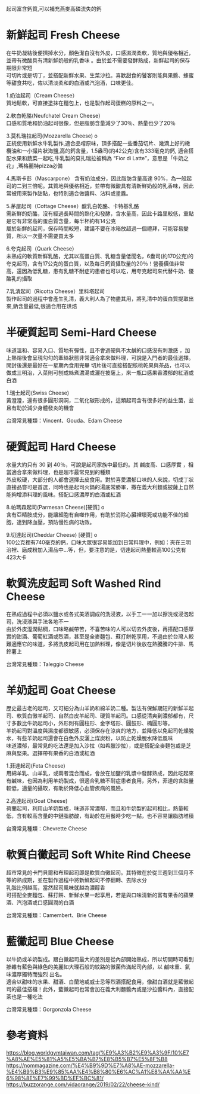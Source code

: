 起司富含鈣質,可以補充燕麥高磷流失的鈣   

# 新鮮起司 Fresh Cheese
在牛奶凝結後便擠掉水分，顏色潔白沒有外皮，口感濕潤柔軟，質地與優格相近，並帶有微酸具有清新鮮奶般的乳香味 。由於並不需要發酵熟成，新鮮起司的保存期限非常短  
可切片或是切丁，並搭配新鮮水果、生菜沙拉。喜歡甜食的饕客則能與果醬、蜂蜜等甜食共吃，佐以清淡柔和的白酒或汽泡酒，口味更佳。  

1.奶油起司（Cream Cheese）  
質地鬆軟，可直接塗抹在麵包上，也是製作起司蛋糕的原料之一。  

2.軟白乾酪(Neufchatel Cream Cheese)  
口感和質地和奶油起司很像，但是脂肪含量減少了30％、熱量也少了20％  

3.莫札瑞拉起司(Mozzarella Cheese) o  
正統使用新鮮水牛乳製作,適合品嚐原味，頂多搭配一些番茄切片、幾滴上好的橄欖油和一小撮片狀海鹽,高的鈣含量，1.5盎司(約42公克)含有333毫克的鈣, 適合搭配水果和蔬菜一起吃,牛乳製的莫扎瑞拉被稱為 “Fior di Latte”，意思是「牛奶之花」,瑪格麗特pizza必備     

4.馬斯卡彭（Mascarpone） 
含有奶油成分，因此脂肪含量高達 90%，為一般起司的二到三倍呢。其質地與優格相近，並帶有微酸具有清新鮮奶般的乳香味，因此常被用來製作甜點，也特別適合做醬料、沾料或塗醬。  

5.茅屋起司（Cottage Cheese）酸乳白乾酪、卡特基乳酪   
需新鮮的奶酪，沒有經過長時間的熟化和發酵，含水量高，因此卡路里較低，重點是它有非常高的蛋白質含量，每半杯約有14公克    
屬於新鮮的起司，保存時間較短，建議不要在冰箱放超過一個禮拜，可能容易變質，所以一次量不需要買太多  

6.夸克起司（Quark Cheese）  
未熟成的軟質新鮮乳酪，尤其以高蛋白質、乳糖含量低聞名，6盎司(約170公克)的夸克起司，含有17公克的蛋白質，以及每日鈣質攝取量的20％！營養價值非常高，還因為低乳糖，患有乳糖不耐症的患者也可以吃，用夸克起司來代替牛奶、優酪乳的攝取  

7.乳清起司（Ricotta Cheese）里科塔起司    
製作起司的過程中會產生乳清，義大利人為了物盡其用，將乳清中的蛋白質提取出來,鈉含量最低,很適合用在烘焙  

# 半硬質起司 Semi-Hard Cheese
味道溫和、容易入口、質地有彈性，且不會過硬與不太鹹的口感沒有刺激感 ，加上熱熔後會呈現勾勾的牽絲狀態非常適合拿來做料理，可說是入門者的最佳選擇。    
開封後還是最好在一星期內食用完畢 
切片後可直接搭配核桃乾果與茶品，也可以做成三明治，入菜則可刨成絲煮濃湯或灑在披薩上，來一瓶口感果香濃郁的紅酒或白酒    

1.瑞士起司(Swiss Cheese)  
黃澄澄，還有很多圓形洞洞，二氧化碳形成的，這類起司含有很多好的益生菌，並且有助於減少身體發炎的機會   

台灣常見種類：Vincent、Gouda、Edam Cheese  

# 硬質起司 Hard Cheese
水量大約只有 30 到 40％，可說是起司家族中最低的。其 鹹度高、口感厚實 ，相當適合拿來做料理，也是超市最常見到的種類    
外皮較硬，大部分的人都會選擇去皮食用。對於喜愛濃郁口味的人來說，切成丁狀直接品嘗可是首選，同時也是起司火鍋的湯底常勝軍，撒在義大利麵或披薩上自然能夠增添料理的風味。搭配口感濃厚的白酒或紅酒  

8.帕瑪森起司(Parmesan Cheese)[硬質] o   
含有亞精胺成分，能讓細胞有自噬作用，有助於消除心臟裡壞死或功能不佳的細胞，達到降血壓，預防慢性病的功效。

9.切達起司(Cheddar Cheese) [硬質] o    
100公克裡有740毫克的鈣，口味大眾很容易能加到日常料理中，例如：夾在三明治裡、磨成粉加入湯品中…等，但，要注意的是，切達起司熱量較高100公克有423大卡  

# 軟質洗皮起司 Soft Washed Rind Cheese  
在熟成過程中必須以鹽水或各式美酒調成的洗浸液，以手工一一加以擦洗或浸泡起司，洗浸液與手法各地不一   
由於外皮溼潤黏稠，口味略鹹帶苦，不喜苦味的人可以切去外皮後，再搭配口感厚實的甜酒、葡萄紅酒或烈酒，甚至是全麥麵包、蘇打餅乾享用，不過由於台灣人較難適應它的味道，多將洗皮起司用在加熱料理，像是切片後放在熱騰騰的牛排、馬鈴薯上  

台灣常見種類：Taleggio Cheese  

# 羊奶起司 Goat Cheese
歷史最古老的起司，又可細分為山羊奶和綿羊奶二種。製法有保鮮期短的新鮮羊起司、軟質白黴羊起司、自然白皮羊起司、硬質羊起司。口感從清爽到濃郁都有，尺寸多數比牛奶起司小，外形則有圓柱形、金字塔形、圓鼓形、橢圓形等。  
羊奶起司對溫度與濕度都很敏感，必須保存在涼爽的地方，並降低以免起司乾燥脫水，有些羊奶起司還會在白色外皮灑上煤炭粉，以防止乾燥脫水降低風味  
味道濃郁，最常見的吃法還是加入沙拉（如希臘沙拉），或是搭配全麥麵包或是芝麻與堅果。選擇帶有果香的白酒或紅酒  

1.菲達起司(Feta Cheese)  
用綿羊乳、山羊乳，或兩者混合而成，會放在加鹽的乳漿中發酵熟成，因此吃起來有鹹味，也因為利用羊奶製成，很適合乳糖不耐症患者食用，另外，菲達的含脂量較低，適量的攝取，有助於降低心血管疾病的風險。 

2.高達起司(Goat Cheese)  
荷蘭起司，利用山羊奶製成，味道非常濃郁，而且和牛奶製的起司相比，熱量較低，含有較高含量的中鏈脂肪酸，有助於在用餐時少吃一點，也不容易讓脂肪堆積  

台灣常見種類：Chevrette Cheese  

# 軟質白黴起司 Soft White Rind Cheese
超市常見的卡門貝爾和布理起司即是軟質白黴起司。其特徵在於從三週到三個月不等的熟成期，並在製作過程中將新鮮起司不停翻轉、去除水分    
乳脂比例越高，當然起司風味就越為濃醇香   
可搭配全麥麵包、蘇打餅、新鮮水果一起享用，若是與口味清新的富有果香的蘋果酒、汽泡酒或口感圓潤的白酒  

台灣常見種類：Camembert、Brie Cheese  

# 藍黴起司 Blue Cheese
以牛奶或羊奶製成。跟白黴起司最大的差別是從內部開始熟成，所以切開時可看到掺雜有藍色與綠色的美麗如大理石般的紋路的黴菌佈滿起司內部，以 鹹味重、氣味濃厚獨特而強烈 出名。  
適合以甜味的水果、甜酒、白蘭地或威士忌等烈酒搭配食用，像甜白酒就是藍黴起司的最佳搭檔！此外，藍黴起司也常會加在義大利麵醬內或是沙拉醬料內，直接配茶也是一種吃法  

台灣常見種類：Gorgonzola Cheese  
  

# 參考資料  
https://blog.worldgymtaiwan.com/tag/%E9%A3%B2%E9%A3%9F/10%E7%A8%AE%E5%81%A5%E5%BA%B7%E8%B5%B7%E5%8F%B8
https://nommagazine.com/%E4%B9%9D%E7%A8%AE-mozzarella-%E4%B9%B3%E9%85%AA%E4%B8%80%E6%AC%A1%E8%AA%AA%E6%98%8E%E7%99%BD%EF%BC%81/ https://buzzorange.com/vidaorange/2019/02/22/cheese-kind/  
